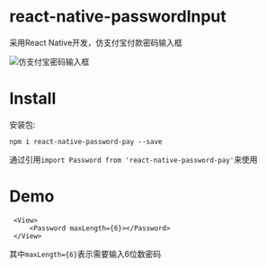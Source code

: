 # react-native-passwordInput
采用React Native开发，仿支付宝付款密码输入框

![仿支付宝密码输入框](https://github.com/wayne214/react-native-password-pay/raw/master/password.png)

# Install
 
 安装包:
 
`npm i react-native-password-pay --save`

通过引用`import Password from 'react-native-password-pay'`来使用

# Demo

```
 <View>
     <Password maxLength={6}></Password>
 </View>
```

其中`maxLength={6}`表示需要输入6位数密码


